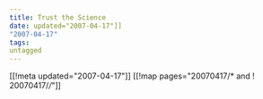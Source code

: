 ```yaml
---
title: Trust the Science
date: updated="2007-04-17"]]
"2007-04-17"
tags:
untagged
---
```

[[!meta updated="2007-04-17"]]
[[!map pages="20070417/* and ! 20070417/*/*"]]
